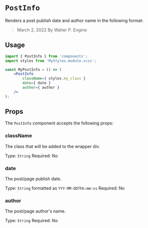 # `PostInfo`

Renders a post publish date and author name in the following format:

> March 2, 2022 By Walter P. Engine

## Usage

```jsx
import { PostInfo } from 'components';
import styles from 'MyStyles.module.scss';

const MyPostInfo = () => (
	<PostInfo
        className={ styles.my_class }
        date={ date }
        author={ author }
    />
);
```

## Props

The `PostInfo` component accepts the following props:

### className

The class that will be added to the wrapper div.

Type: `String`
Required: No

### date

The post/page publish date.

Type: `String` formatted as `YYY-MM-DDThh:mm:ss`
Required: No

### author

The post/page author's name.

Type: `String`
Required: No